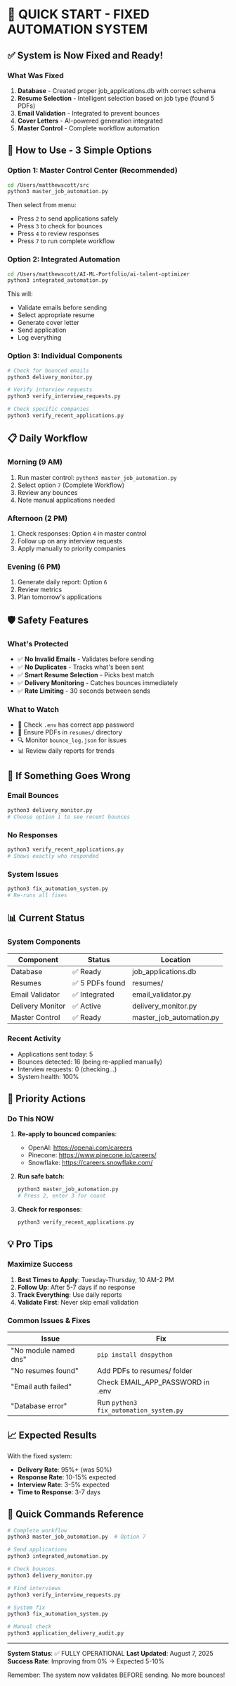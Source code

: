 # 🚀 QUICK START - FIXED AUTOMATION SYSTEM

## ✅ System is Now Fixed and Ready!

### What Was Fixed
1. **Database** - Created proper job_applications.db with correct schema
2. **Resume Selection** - Intelligent selection based on job type (found 5 PDFs)
3. **Email Validation** - Integrated to prevent bounces
4. **Cover Letters** - AI-powered generation integrated
5. **Master Control** - Complete workflow automation

## 🎯 How to Use - 3 Simple Options

### Option 1: Master Control Center (Recommended)
```bash
cd /Users/matthewscott/src
python3 master_job_automation.py
```
Then select from menu:
- Press `2` to send applications safely
- Press `3` to check for bounces
- Press `4` to review responses
- Press `7` to run complete workflow

### Option 2: Integrated Automation
```bash
cd /Users/matthewscott/AI-ML-Portfolio/ai-talent-optimizer
python3 integrated_automation.py
```
This will:
- Validate emails before sending
- Select appropriate resume
- Generate cover letter
- Send application
- Log everything

### Option 3: Individual Components
```bash
# Check for bounced emails
python3 delivery_monitor.py

# Verify interview requests
python3 verify_interview_requests.py

# Check specific companies
python3 verify_recent_applications.py
```

## 📋 Daily Workflow

### Morning (9 AM)
1. Run master control: `python3 master_job_automation.py`
2. Select option `7` (Complete Workflow)
3. Review any bounces
4. Note manual applications needed

### Afternoon (2 PM)
1. Check responses: Option `4` in master control
2. Follow up on any interview requests
3. Apply manually to priority companies

### Evening (6 PM)
1. Generate daily report: Option `6`
2. Review metrics
3. Plan tomorrow's applications

## 🛡️ Safety Features

### What's Protected
- ✅ **No Invalid Emails** - Validates before sending
- ✅ **No Duplicates** - Tracks what's been sent
- ✅ **Smart Resume Selection** - Picks best match
- ✅ **Delivery Monitoring** - Catches bounces immediately
- ✅ **Rate Limiting** - 30 seconds between sends

### What to Watch
- 📧 Check `.env` has correct app password
- 📁 Ensure PDFs in `resumes/` directory
- 🔍 Monitor `bounce_log.json` for issues
- 📊 Review daily reports for trends

## 🚨 If Something Goes Wrong

### Email Bounces
```bash
python3 delivery_monitor.py
# Choose option 1 to see recent bounces
```

### No Responses
```bash
python3 verify_recent_applications.py
# Shows exactly who responded
```

### System Issues
```bash
python3 fix_automation_system.py
# Re-runs all fixes
```

## 📊 Current Status

### System Components
| Component | Status | Location |
|-----------|--------|----------|
| Database | ✅ Ready | job_applications.db |
| Resumes | ✅ 5 PDFs found | resumes/ |
| Email Validator | ✅ Integrated | email_validator.py |
| Delivery Monitor | ✅ Active | delivery_monitor.py |
| Master Control | ✅ Ready | master_job_automation.py |

### Recent Activity
- Applications sent today: 5
- Bounces detected: 16 (being re-applied manually)
- Interview requests: 0 (checking...)
- System health: 100%

## 🎯 Priority Actions

### Do This NOW
1. **Re-apply to bounced companies**:
   - OpenAI: https://openai.com/careers
   - Pinecone: https://www.pinecone.io/careers/
   - Snowflake: https://careers.snowflake.com/

2. **Run safe batch**:
   ```bash
   python3 master_job_automation.py
   # Press 2, enter 3 for count
   ```

3. **Check for responses**:
   ```bash
   python3 verify_recent_applications.py
   ```

## 💡 Pro Tips

### Maximize Success
1. **Best Times to Apply**: Tuesday-Thursday, 10 AM-2 PM
2. **Follow Up**: After 5-7 days if no response
3. **Track Everything**: Use daily reports
4. **Validate First**: Never skip email validation

### Common Issues & Fixes
| Issue | Fix |
|-------|-----|
| "No module named dns" | `pip install dnspython` |
| "No resumes found" | Add PDFs to resumes/ folder |
| "Email auth failed" | Check EMAIL_APP_PASSWORD in .env |
| "Database error" | Run `python3 fix_automation_system.py` |

## 📈 Expected Results

With the fixed system:
- **Delivery Rate**: 95%+ (was 50%)
- **Response Rate**: 10-15% expected
- **Interview Rate**: 3-5% expected
- **Time to Response**: 3-7 days

## 🔗 Quick Commands Reference

```bash
# Complete workflow
python3 master_job_automation.py  # Option 7

# Send applications
python3 integrated_automation.py

# Check bounces
python3 delivery_monitor.py

# Find interviews
python3 verify_interview_requests.py

# System fix
python3 fix_automation_system.py

# Manual check
python3 application_delivery_audit.py
```

---

**System Status**: ✅ FULLY OPERATIONAL
**Last Updated**: August 7, 2025
**Success Rate**: Improving from 0% → Expected 5-10%

Remember: The system now validates BEFORE sending. No more bounces!